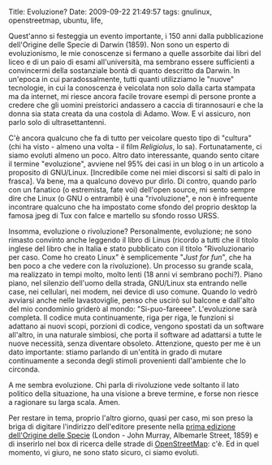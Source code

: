 Title: Evoluzione?
Date:  2009-09-22 21:49:57
tags: gnulinux, openstreetmap, ubuntu, life,

Quest'anno si festeggia un evento importante, i 150 anni dalla pubblicazione dell'Origine
delle Specie di Darwin (1859). Non sono un esperto di evoluzionismo, le mie
conoscenze si fermano a quelle assorbite dai libri del liceo e di un paio di
esami all'università, ma sembrano essere sufficienti a convincermi della
sostanziale bontà di quanto descritto da Darwin. In un'epoca in cui
paradossalmente, tutti quanti utilizziamo le "nuove" tecnologie, in cui la
conoscenza è veicolata non solo dalla carta stampata ma da internet, mi riesce
ancora facile trovare esempi di persone pronte a credere che gli uomini
preistorici andassero a caccia di tirannosauri e che la donna sia stata creata
da una costola di Adamo. Wow. E vi assicuro, non parlo solo di ultrasettantenni.


C'è ancora qualcuno che fa di tutto per veicolare questo tipo di "cultura"
(chi ha visto - almeno una volta - il film _Religiolus_, lo sa). Fortunatamente,
ci siamo evoluti almeno un poco. Altro dato interessante, quando sento citare
il termine "evoluzione", avviene nel 95% dei casi in un blog o in un articolo
a proposito di GNU/Linux. [Incredibile come nei miei discorsi si salti di palo in
frasca]. Va bene, ma a qualcuno dovevo pur dirlo. Di contro, quando parlo con
un fanatico (o estremista, fate voi) dell'open source, mi sento sempre dire
che Linux (o GNU o entrambi) è una "rivoluzione", e non è infrequente
incontrare qualcuno che ha impostato come sfondo del proprio desktop la famosa
jpeg di Tux con falce e martello su sfondo rosso URSS.


Insomma, evoluzione o rivoluzione? Personalmente, evoluzione; ne sono rimasto
convinto anche leggendo il libro di Linus (ricordo a tutti che il titolo
inglese del libro che in Italia e stato pubblicato con il titolo
"Rivoluzionario per caso. Come ho creato Linux" è semplicemente "_Just for
fun_", che ha ben poco a che vedere con la rivoluzione). Un processo su grande
scala, ma realizzato in tempi molto, molto lenti (18 anni vi sembrano pochi?).
Piano piano, nel silenzio dell'uomo della strada, GNU/Linux sta entrando nelle
case, nei cellulari, nei modem, nei device di uso comune. Quando lo vedrò
avviarsi anche nelle lavastoviglie, penso che uscirò sul balcone e
dall'alto del mio condominio griderò al mondo: "Si-puo-fareeee". L'evoluzione
sarà completa. Il codice muta continuamente, riga per riga, le funzioni si
adattano ai nuovi scopi, porzioni di codice, vengono spostati da un software
all'altro, in una naturale simbiosi, che porta il software ad adattarsi a
tutte le nuove necessità, senza diventare obsoleto. Attenzione, questo per me
è un dato importante: stiamo parlando di un'entità in grado di mutare
continuamente a seconda degli stimoli provenienti dall'ambiente che lo
circonda.


A me sembra evoluzione. Chi parla di rivoluzione vede soltanto il lato
politico della situazione, ha una visione a breve termine, e forse non riesce
a ragionare su larga scala. Amen.


Per restare in tema, proprio l'altro giorno, quasi per caso, mi son preso la briga di digitare
l'indirizzo dell'editore presente nella [prima edizione dell'Origine delle
Specie][1] (London - John Murray, Albemarle Street, 1859) e di inserirlo nel
box di ricerca delle strade di [OpenStreetMap][2]: c'è. Ed in quel momento, vi
giuro, ne sono stato sicuro, ci siamo evoluti.

   [1]: http://en.wikipedia.org/wiki/File:Origin_of_Species_title_page.jpg

   [2]: http://www.openstreetmap.org/
